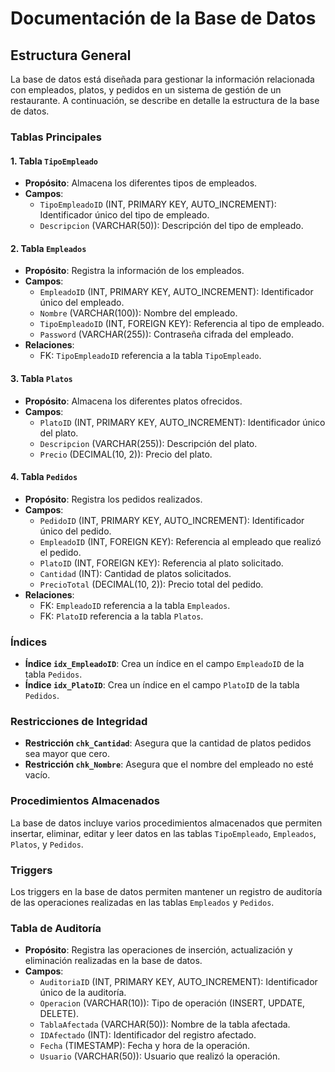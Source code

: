 
# Documentación de la Base de Datos

## Estructura General
La base de datos está diseñada para gestionar la información relacionada con empleados, platos, y pedidos en un sistema de gestión de un restaurante. A continuación, se describe en detalle la estructura de la base de datos.

### Tablas Principales

#### 1. Tabla `TipoEmpleado`
- **Propósito**: Almacena los diferentes tipos de empleados.
- **Campos**:
  - `TipoEmpleadoID` (INT, PRIMARY KEY, AUTO_INCREMENT): Identificador único del tipo de empleado.
  - `Descripcion` (VARCHAR(50)): Descripción del tipo de empleado.

#### 2. Tabla `Empleados`
- **Propósito**: Registra la información de los empleados.
- **Campos**:
  - `EmpleadoID` (INT, PRIMARY KEY, AUTO_INCREMENT): Identificador único del empleado.
  - `Nombre` (VARCHAR(100)): Nombre del empleado.
  - `TipoEmpleadoID` (INT, FOREIGN KEY): Referencia al tipo de empleado.
  - `Password` (VARCHAR(255)): Contraseña cifrada del empleado.
- **Relaciones**:
  - FK: `TipoEmpleadoID` referencia a la tabla `TipoEmpleado`.

#### 3. Tabla `Platos`
- **Propósito**: Almacena los diferentes platos ofrecidos.
- **Campos**:
  - `PlatoID` (INT, PRIMARY KEY, AUTO_INCREMENT): Identificador único del plato.
  - `Descripcion` (VARCHAR(255)): Descripción del plato.
  - `Precio` (DECIMAL(10, 2)): Precio del plato.

#### 4. Tabla `Pedidos`
- **Propósito**: Registra los pedidos realizados.
- **Campos**:
  - `PedidoID` (INT, PRIMARY KEY, AUTO_INCREMENT): Identificador único del pedido.
  - `EmpleadoID` (INT, FOREIGN KEY): Referencia al empleado que realizó el pedido.
  - `PlatoID` (INT, FOREIGN KEY): Referencia al plato solicitado.
  - `Cantidad` (INT): Cantidad de platos solicitados.
  - `PrecioTotal` (DECIMAL(10, 2)): Precio total del pedido.
- **Relaciones**:
  - FK: `EmpleadoID` referencia a la tabla `Empleados`.
  - FK: `PlatoID` referencia a la tabla `Platos`.

### Índices
- **Índice `idx_EmpleadoID`**: Crea un índice en el campo `EmpleadoID` de la tabla `Pedidos`.
- **Índice `idx_PlatoID`**: Crea un índice en el campo `PlatoID` de la tabla `Pedidos`.

### Restricciones de Integridad
- **Restricción `chk_Cantidad`**: Asegura que la cantidad de platos pedidos sea mayor que cero.
- **Restricción `chk_Nombre`**: Asegura que el nombre del empleado no esté vacío.

### Procedimientos Almacenados
La base de datos incluye varios procedimientos almacenados que permiten insertar, eliminar, editar y leer datos en las tablas `TipoEmpleado`, `Empleados`, `Platos`, y `Pedidos`.

### Triggers
Los triggers en la base de datos permiten mantener un registro de auditoría de las operaciones realizadas en las tablas `Empleados` y `Pedidos`.

### Tabla de Auditoría
- **Propósito**: Registra las operaciones de inserción, actualización y eliminación realizadas en la base de datos.
- **Campos**:
  - `AuditoriaID` (INT, PRIMARY KEY, AUTO_INCREMENT): Identificador único de la auditoría.
  - `Operacion` (VARCHAR(10)): Tipo de operación (INSERT, UPDATE, DELETE).
  - `TablaAfectada` (VARCHAR(50)): Nombre de la tabla afectada.
  - `IDAfectado` (INT): Identificador del registro afectado.
  - `Fecha` (TIMESTAMP): Fecha y hora de la operación.
  - `Usuario` (VARCHAR(50)): Usuario que realizó la operación.
